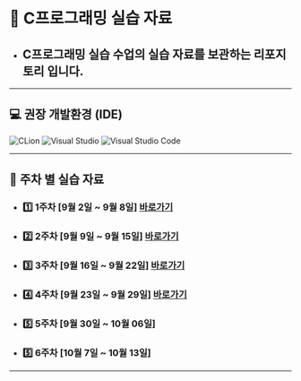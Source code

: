 # 📝 C프로그래밍 실습 자료
- ## C프로그래밍 실습 수업의 실습 자료를 보관하는 리포지토리 입니다.

-----
## 💻 권장 개발환경 (IDE)
![CLion](https://img.shields.io/badge/CLion-%2300d980.svg?style=for-the-badge&logo=clion&logoColor=white)
![Visual Studio](https://img.shields.io/badge/Visual_Stduio-%23cb95f8.svg?style=for-the-badge&logo=&logoColor=white)
![Visual Studio Code](https://img.shields.io/badge/Visual_Stduio_Code-%230069b9.svg?style=for-the-badge&logo=&logoColor=white)

-----
## 📆 주차 별 실습 자료
- ### 1️⃣ 1주차 [9월 2일 ~ 9월 8일] [바로가기](./lab01/README.md)
- ### 2️⃣ 2주차 [9월 9일 ~ 9월 15일] [바로가기](./lab02/README.md)
- ### 3️⃣ 3주차 [9월 16일 ~ 9월 22일] [바로가기](./lab03/README.md)
- ### 4️⃣ 4주차 [9월 23일 ~ 9월 29일] [바로가기](./lab04/README.md)
- ### 5️⃣ 5주차 [9월 30일 ~ 10월 06일]
- ### 5️⃣ 6주차 [10월 7일 ~ 10월 13일]
-----